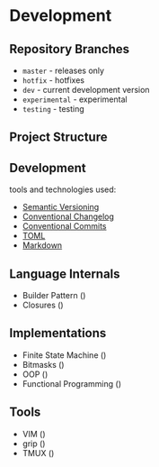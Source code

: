 # Development

## Repository Branches

- `master` - releases only
- `hotfix` - hotfixes
- `dev` - current development version
- `experimental` - experimental
- `testing` - testing

## Project Structure


## Development

tools and technologies used:

- [Semantic Versioning]()
- [Conventional Changelog]()
- [Conventional Commits]()
- [TOML]()
- [Markdown]()


## Language Internals
<!--Path-->
- Builder Pattern ()
- Closures ()


## Implementations
- Finite State Machine ()
- Bitmasks ()
- OOP ()
- Functional Programming ()


## Tools
- VIM ()
- grip ()
- TMUX ()
